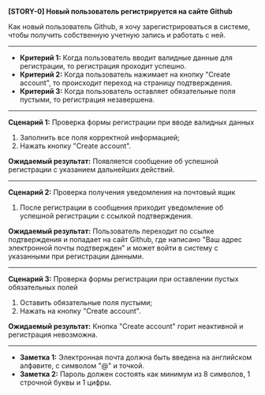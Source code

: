 **[STORY-0] Новый пользователь регистрируется на сайте Github**

Как новый пользователь Github, я хочу зарегистрироваться в системе, чтобы получить собственную учетную запись и работать с ней.

---

* **Критерий 1:** Когда пользователь вводит валидные данные для регистрации, то регистрация проходит успешно.
* **Критерий 2:** Когда пользователь нажимает на кнопку "Create account", то происходит переход на страницу подтверждения.
* **Критерий 3:** Когда пользователь оставляет обязательные поля пустыми, то регистрация незавершена.

---

**Сценарий 1:** Проверка формы регистрации при вводе валидных данных
1. Заполнить все поля корректной информацией;
2. Нажать кнопку "Create account".

**Ожидаемый результат:** Появляется сообщение об успешной
регистрации с указанием дальнейших
действий.

---

**Сценарий 2:** Проверка получения уведомления на почтовый ящик
1. После регистрации в сообщения приходит уведомление об успешной регистрации с ссылкой подтверждения.

**Ожидаемый результат:** Пользователь переходит по ссылке подтверждения и попадает на сайт Github, где написано "Ваш адрес электронной почты подтвержден" и может войти в систему с указанными при регистрации данными.

---

**Сценарий 3:** Проверка формы регистрации при оставлении пустых обязательных полей 
1. Оставить обязательные поля пустыми;
2. Нажать на кнопку "Сreate account".

**Ожидаемый результат:** Кнопка "Create account" горит неактивной и регистрация невозможна.

---

* **Заметка 1:** Электронная почта должна быть введена на английском алфавите, с символом "@" и точкой.
* **Заметка 2:** Пароль должен состоять как минимум из 8 символов, 1 строчной буквы и 1 цифры.
